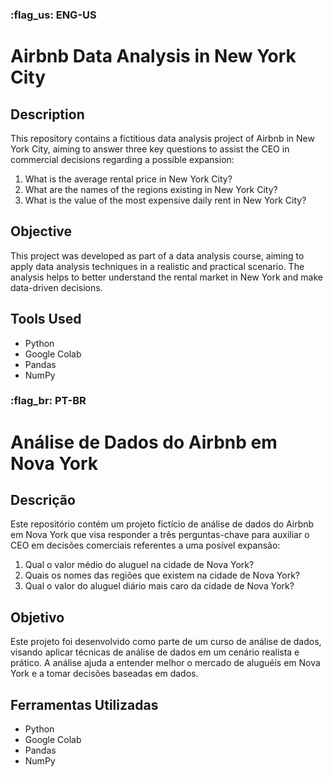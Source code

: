 ### :flag_us: ENG-US 
# Airbnb Data Analysis in New York City

## Description
This repository contains a fictitious data analysis project of Airbnb in New York City, aiming to answer three key questions to assist the CEO in commercial decisions regarding a possible expansion:

1. What is the average rental price in New York City?
2. What are the names of the regions existing in New York City?
3. What is the value of the most expensive daily rent in New York City?

## Objective
This project was developed as part of a data analysis course, aiming to apply data analysis techniques in a realistic and practical scenario. The analysis helps to better understand the rental market in New York and make data-driven decisions.

## Tools Used
- Python
- Google Colab
- Pandas
- NumPy


### :flag_br: PT-BR  
# Análise de Dados do Airbnb em Nova York

## Descrição
Este repositório contém um projeto fictício de análise de dados do Airbnb em Nova York que visa responder a três perguntas-chave para auxiliar o CEO em decisões comerciais referentes a uma posível expansão:

1. Qual o valor médio do aluguel na cidade de Nova York?
2. Quais os nomes das regiões que existem na cidade de Nova York?
3. Qual o valor do aluguel diário mais caro da cidade de Nova York?

## Objetivo
Este projeto foi desenvolvido como parte de um curso de análise de dados, visando aplicar técnicas de análise de dados em um cenário realista e prático. A análise ajuda a entender melhor o mercado de aluguéis em Nova York e a tomar decisões baseadas em dados.

## Ferramentas Utilizadas
- Python
- Google Colab
- Pandas
- NumPy
